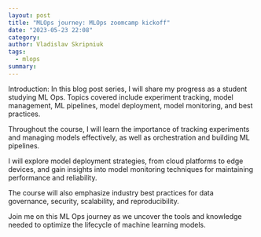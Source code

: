 ```yaml
---
layout: post
title: "MLOps journey: MLOps zoomcamp kickoff"
date: "2023-05-23 22:08"
category: 
author: Vladislav Skripniuk
tags:
  - mlops
summary: 
---
```


Introduction:
In this blog post series, I will share my progress as a student studying ML Ops. Topics covered include experiment tracking, model management, ML pipelines, model deployment, model monitoring, and best practices.

Throughout the course, I will learn the importance of tracking experiments and managing models effectively, as well as orchestration and building ML pipelines.

I will explore model deployment strategies, from cloud platforms to edge devices, and gain insights into model monitoring techniques for maintaining performance and reliability.

The course will also emphasize industry best practices for data governance, security, scalability, and reproducibility.

Join me on this ML Ops journey as we uncover the tools and knowledge needed to optimize the lifecycle of machine learning models.